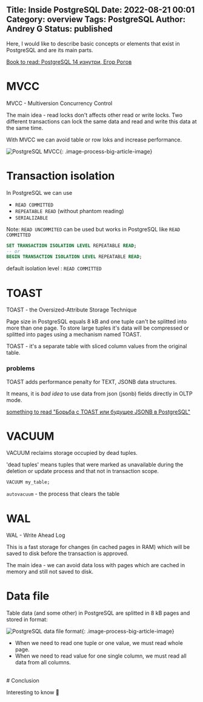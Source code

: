Title: Inside PostgreSQL
Date: 2022-08-21 00:01
Category: overview
Tags: PostgreSQL
Author: Andrey G
Status: published
---

Here, I would like to describe basic concepts or elements that exist in PostgreSQL and are its main parts.

[Book to read: PostgreSQL 14 изнутри, Егор Рогов](https://edu.postgrespro.ru/postgresql_internals-14.pdf)

# MVCC

MVCC - Multiversion Concurrency Control

The main idea - read locks don't affects other read or write locks. Two different transactions can lock the same data and read and write this data at the same time.

With MVCC we can avoid table or row loks and increase performance.

![PostgreSQL MVCC](/images/mvcc.png){: .image-process-big-article-image}

# Transaction isolation

In PostgreSQL we can use

- `READ COMMITTED`
- `REPEATABLE READ` (without phantom reading)
- `SERIALIZABLE`

Note: `READ UNCOMMITED` can be used but works in PostgreSQL like `READ COMMITTED`

```sql
SET TRANSACTION ISOLATION LEVEL REPEATABLE READ;
-- or
BEGIN TRANSACTION ISOLATION LEVEL REPEATABLE READ;
```
default isolation level : `READ COMMITTED`

# TOAST

TOAST - the Oversized-Attribute Storage Technique

Page size in PostgreSQL equals 8 kB and one tuple can't be splitted into more than one page. To store large tuples it's data will be compressed or splitted into pages using a mechanism named TOAST.

TOAST - it's a separate table with sliced column values from the original table.

### problems

TOAST adds performance penalty for TEXT, JSONB data structures.

It means, it is _bad idea_ to use data from json (jsonb) fields directly in OLTP mode.

[something to read "Борьба с  TOAST или будущее JSONB в PostgreSQL"](https://habr.com/ru/company/oleg-bunin/blog/646987/)

# VACUUM

VACUUM reclaims storage occupied by dead tuples.

'dead tuples' means tuples that were marked as unavailable during the deletion or update process and that not in transaction scope.

```sql
VACUUM my_table;
```

`autovacuum` - the process that clears the table

# WAL

WAL - Write Ahead Log

This is a fast storage for changes (in cached pages in RAM) which will be saved to disk before the transaction is approved.

The main idea - we can avoid data loss with pages which are cached in memory and still not saved to disk.

# Data file

Table data (and some other) in PostgreSQL are splitted in 8 kB pages and stored in format:

![PostgreSQL data file format](/images/pg_data_file_format.png){: .image-process-big-article-image}

- When we need to read one tuple or one value, we must read whole page.
- When we need to read value for one single column, we must read all data from all columns.


<br />
# Conclusion

Interesting to know 🙂

